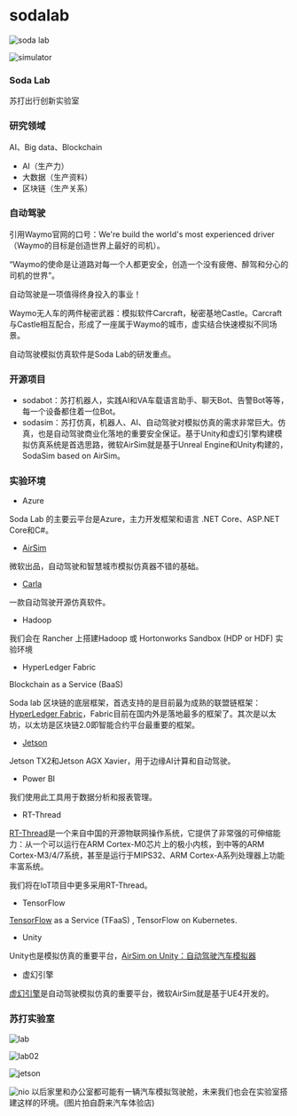# sodalab

![soda lab](https://wiki.huihoo.com/images/0/08/Soda-lab.png)

![simulator](https://wiki.huihoo.com/images/0/00/Autonomous-driving-simulator.png)
### Soda Lab
苏打出行创新实验室

### 研究领域
AI、Big data、Blockchain

* AI（生产力）
* 大数据（生产资料）
* 区块链（生产关系）

### 自动驾驶
引用Waymo官网的口号：We're build the world's most experienced driver（Waymo的目标是创造世界上最好的司机）。

“Waymo的使命是让道路对每一个人都更安全，创造一个没有疲倦、醉驾和分心的司机的世界”。

自动驾驶是一项值得终身投入的事业！

Waymo无人车的两件秘密武器：模拟软件Carcraft，秘密基地Castle。Carcraft与Castle相互配合，形成了一座属于Waymo的城市，虚实结合快速模拟不同场景。

自动驾驶模拟仿真软件是Soda Lab的研发重点。

### 开源项目
* sodabot：苏打机器人，实践AI和VA车载语言助手、聊天Bot、告警Bot等等，每一个设备都住着一位Bot。
* sodasim：苏打仿真，机器人、AI、自动驾驶对模拟仿真的需求非常巨大。仿真，也是自动驾驶商业化落地的重要安全保证。基于Unity和虚幻引擎构建模拟仿真系统是首选思路，微软AirSim就是基于Unreal Engine和Unity构建的，SodaSim based on AirSim。

### 实验环境
* Azure

Soda Lab 的主要云平台是Azure，主力开发框架和语言 .NET Core、ASP.NET Core和C#。

* [AirSim](https://github.com/Microsoft/AirSim)

微软出品，自动驾驶和智慧城市模拟仿真器不错的基础。
* [Carla](https://github.com/carla-simulator/carla)

一款自动驾驶开源仿真软件。

* Hadoop

我们会在 Rancher 上搭建Hadoop 或 Hortonworks Sandbox (HDP or HDF) 实验环境

* HyperLedger Fabric

Blockchain as a Service (BaaS) 

Soda lab 区块链的底层框架，首选支持的是目前最为成熟的联盟链框架：[HyperLedger Fabric](https://github.com/hyperledger/fabric)，Fabric目前在国内外是落地最多的框架了。其次是以太坊，以太坊是区块链2.0即智能合约平台最重要的框架。

* [Jetson](https://github.com/dusty-nv/jetson-inference)

Jetson TX2和Jetson AGX Xavier，用于边缘AI计算和自动驾驶。
* Power BI

我们使用此工具用于数据分析和报表管理。
* RT-Thread

[RT-Thread](https://github.com/RT-Thread/rt-thread)是一个来自中国的开源物联网操作系统，它提供了非常强的可伸缩能力：从一个可以运行在ARM Cortex-M0芯片上的极小内核，到中等的ARM Cortex-M3/4/7系统，甚至是运行于MIPS32、ARM Cortex-A系列处理器上功能丰富系统。

我们将在IoT项目中更多采用RT-Thread。

* TensorFlow

[TensorFlow](https://github.com/tensorflow/tensorflow) as a Service (TFaaS) , TensorFlow on Kubernetes.
* Unity

Unity也是模拟仿真的重要平台，[AirSim on Unity：自动驾驶汽车模拟器](https://connect.unity.com/p/airsim-on-unity-zi-dong-jia-shi-qi-che-mo-ni-qi)
* 虚幻引擎

[虚幻引擎](https://www.unrealengine.com)是自动驾驶模拟仿真的重要平台，微软AirSim就是基于UE4开发的。

### 苏打实验室
![lab](https://wiki.huihoo.com/images/3/39/Sodalab-01.jpg)

![lab02](https://wiki.huihoo.com/images/7/70/Sodalab-02.jpg)

![jetson](https://wiki.huihoo.com/images/f/fd/Sodalab-jetson03.jpg)

![nio](https://wiki.huihoo.com/images/3/3c/Nio.jpg) 以后家里和办公室都可能有一辆汽车模拟驾驶舱，未来我们也会在实验室搭建这样的环境。(图片拍自蔚来汽车体验店)
